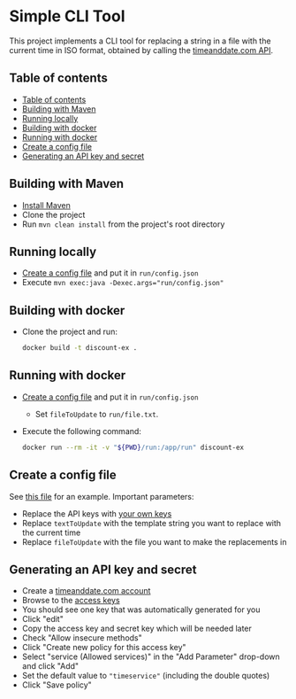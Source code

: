 # Simple CLI Tool

This project implements a CLI tool for replacing a string in a file with the current time in ISO format, obtained by calling the [timeanddate.com API](https://dev.timeanddate.com/).

## Table of contents

- [Table of contents](#table-of-contents)
- [Building with Maven](#building-with-maven)
- [Running locally](#running-locally)
- [Building with docker](#building-with-docker)
- [Running with docker](#running-with-docker)
- [Create a config file](#create-a-config-file)
- [Generating an API key and secret](#generating-an-api-key-and-secret)

## Building with Maven

- [Install Maven](https://maven.apache.org/install.html)
- Clone the project
- Run `mvn clean install` from the project's root directory

## Running locally

- [Create a config file](#create-a-config-file) and put it in `run/config.json`
- Execute `mvn exec:java -Dexec.args="run/config.json"`

## Building with docker

- Clone the project and run:

  ```sh
  docker build -t discount-ex .
  ```

## Running with docker

- [Create a config file](#create-a-config-file) and put it in `run/config.json`
  - Set `fileToUpdate` to `run/file.txt`.
- Execute the following command:

  ```sh
  docker run --rm -it -v "${PWD}/run:/app/run" discount-ex
  ```

## Create a config file

See [this file](./config_example.json) for an example. Important parameters:
- Replace the API keys with [your own keys](#generating-an-api-key-and-secret)
- Replace `textToUpdate` with the template string you want to replace with the current time
- Replace `fileToUpdate` with the file you want to make the replacements in

## Generating an API key and secret

- Create a [timeanddate.com account](https://dev.timeanddate.com/account)
- Browse to the [access keys](https://dev.timeanddate.com/account/accesskey)
- You should see one key that was automatically generated for you 
- Click "edit"
- Copy the access key and secret key which will be needed later
- Check "Allow insecure methods"
- Click "Create new policy for this access key"
- Select "service (Allowed services)" in the "Add Parameter" drop-down and click "Add"
- Set the default value to `"timeservice"` (including the double quotes)
- Click "Save policy"
